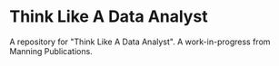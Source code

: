 # Think Like A Data Analyst
A repository for "Think Like A Data Analyst". A work-in-progress from Manning Publications.
